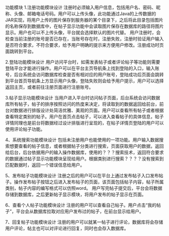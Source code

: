 功能模块
1.注册功能模块设计
  注册时必须输入用户信息，包括用户名、密码、昵称、头像、邮箱电话号码。用户可以上传头像，此功能通过Java的上传数据的JAR实现，将用户上传的图片保存到服务器的某个目录下，之后将此目录包括图片的名称保存到数据库中，在帖子显示功能中会读取图片保存在数据库的路径将图片显示。用户也可以不上传头像，平台就会选择默认的图片代替。
  用户注册时，会检查当前注册的账号是否已存在，当账号存在时，注册失败，注册时验证用户输入是否符合要求，不符合要求，给予用户明确的提示来方便用户修改。注册成功时页面跳转到平台。
  
2.登陆功能模块设计
  用户访问平台时，如需发表帖子或者评论帖子等功能则需要登陆平台才能进行操作。用户可以在平台主页导航条上找到登陆的入口，输入账号，后台系统会访问数据库检查是否有相对应的用户账号，登陆成功后页面会跳转到平台首页导航条上方显示用户头像，登陆失败则会给予用户提示，用户可以选择返回主页，或者前往注册页面进行注册账号。
  
3.帖子显示功能模块设计
  当用户进入平台时访问帖子页面，后台系统会访问数据库所有帖子，帖子的排序按照访问的热度来决定，将读取到的数据返回给前台，前台对数据进行排版设计处简洁优雅、美观的页面。用户可以查看所有帖子或者根据查看特定类别的帖子。用户在首页点击帖子，可以进入查看帖子的具体信息，帖子详情同理也是前台将数据经过设计排版进行呈现的，在帖子详情页登陆的用户可以使用评论帖子功能。
  
4、系统搜索功能模块设计
  包括未注册用户也能使用的一项功能。用户输入数据搜索想要查看的帖子信息，或者根据帖子分类进行搜索，页面获取用户的数据，返回给后台，后台依据用户的输入操作数据库，使用的？？？搜索技术，返回符合要求的数据通过帖子显示功能模块呈现给用户。根据类别进行搜索？？？？没有搜索到匹配数据时，返回一个错误信息给用户。

5、发布帖子功能模块设计
  注册之后的用户可以在平台上通过发布帖子入口发布帖子。操作发布帖子按钮之后进入发布帖子的页面，该页面包括帖子内容，帖子所属类别，帖子内容的编写格式可以仿照word。
   用户写完帖子提交后，平台会将数据存储到数据库，之后更新帖子显示模块，将用户发布的帖子显示在页面。
   
6、查看个人帖子功能模块设计
  注册的用户可以查看自己帖子。用户点击“我的帖子”，平台会从数据库拉取对应用户发布过的帖子，在前台显示给用户。

7、回复帖子功能模块设计
  注册的用户可以就某一帖子进行评论，数据库将会存储用户评论，帖主也可以对评论进行回复，同时也会存入数据库。
